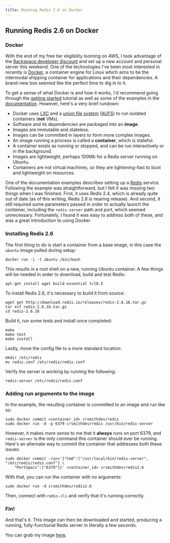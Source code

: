 ```yaml
---
title: Running Redis 2.6 on Docker
---
```


## Running Redis 2.6 on Docker

### Docker

With the end of my free tier eligibility looming on AWS, I took advantage of the [Rackspace developer discount](http://developer.rackspace.com/devtrial/) and set up a new account and personal server this weekend.  One of the technologies I've been most interested in recently is [Docker](http://www.docker.io), a container engine for Linux which aims to be the intermodal shipping container for applications and their dependencies.  A brand-new box seemed like the perfect time to dig in to it.

To get a sense of what Docker is and how it works, I'd recommend going through the [getting started](http://www.docker.io/gettingstarted/) tutorial as well as some of the examples in the [documentation](http://docs.docker.io/en/latest/).  However, here's a very brief rundown:

- Docker uses [LXC](https://en.wikipedia.org/wiki/LXC) and a [union file system](https://en.wikipedia.org/wiki/Union_filesystem) ([AUFS](https://en.wikipedia.org/wiki/Aufs)) to run isolated containers (**not** VMs).
- Software and its dependencies are packaged into an **image**.
- Images are immutable and stateless.
- Images can be committed in layers to form more complex images.
- An image running a process is called a **container**, which is stateful.
- A container exists as running or stopped, and can be run interactively or in the background.
- Images are lightweight, perhaps 100Mb for a Redis server running on Ubuntu.
- Containers are not virtual machines, so they are lightening-fast to boot and lightweight on resources.

One of the documentation examples describes setting up a [Redis](http://redis.io) service.  Following the example was straightforward, but I felt it was missing two things when I was finished.  First, it uses Redis 2.4, which is already quite out of date (as of this writing, Redis 2.8 is nearing release).  And second, it still required some parameters passed in order to actually launch the container, including the `redis-server` path and port, which seemed unnecessary.  Fortunately, I found it was easy to address both of these, and was a great introduction to using Docker. 


### Installing Redis 2.6

The first thing to do is start a container from a base image, in this case the `ubuntu` image pulled during setup:

    docker run -i -t ubuntu /bin/bash

This results in a root shell on a new, running Ubuntu container.  A few things will be needed in order to download, build and test Redis:

    apt-get install wget build-essential tcl8.5

To install Redis 2.6, it's necessary to build it from source: 

    wget get http://download.redis.io/releases/redis-2.6.16.tar.gz
    tar xvf redis-2.6.16.tar.gz
    cd redis-2.6.16

Build it, run some tests and install once completed:

    make
    make test
    make install

Lastly, move the config file to a more standard location:

    mkdir /etc/redis
    mv redis.conf /etc/redis/redis.conf

Verify the server is working by running the following:

    redis-server /etc/redis/redis.conf


### Adding run arguments to the image

In the example, the resulting container is committed to an image and run like so:

    sudo docker commit <container_id> crsmithdev/redis
    sudo docker run -d -p 6379 crsmithdev/redis /usr/bin/redis-server

However, it makes more sense to me that it **always** runs on port 6379, and `redis-server` is the only command this container should ever be running.  Here's an alternate way to commit the container that addresses both these issues:

    sudo docker commit -run='{"Cmd":["/usr/local/bin/redis-server", "/etc/redis/redis.conf"] \
        "PortSpecs":["6379"]}' <container_id> crsmithdev/redis2.6

With that, you can run the container with no arguments:

    sudo docker run -d crsmithdev/redis2.6

Then, connect with `redis-cli` and verify that it's running correctly.

### Fin!

And that's it.  This image can then be downloaded and started, producing a running, fully-functional Redis server in literally a few seconds.

You can grab my image [here](https://index.docker.io/u/crsmithdev/redis2.6/).
